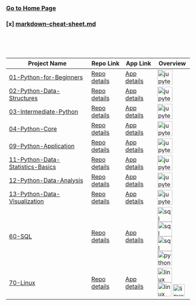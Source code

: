 ### [Go to Home Page](https://github.com/celik-muhammed)

### [x] [markdown-cheat-sheet.md](./markdown-cheat-sheet.md)

<table>
  <thead>
    <tr>
      <th>Project Name</th>
      <th>Repo Link</th>
      <th>App Link</th>
      <th>Overview</th>
    </tr>
  </thead>  
  <tbody>
    <tr>
      <td><a href="https://github.com/celik-muhammed/01-Python-for-Beginners" target="_blank">01-Python-for-Beginners</a></td>
      <td><a href="https://github.com/celik-muhammed/01-Python-for-Beginners" target="_blank">Repo details</a></td>
      <td><a href="^#" target="_blank">App details</a></td>
      <td>
        <img src="https://res.cloudinary.com/canonical/image/fetch/f_auto,q_auto,fl_sanitize,w_55,h_64/https://assets.ubuntu.com/v1/8ee86883-jupyter-logo.png" alt="jupyter" height=41>
      </td>
    </tr>
    <tr>
      <td><a href="https://github.com/celik-muhammed/02-Python-Data-Structures" target="_blank">02-Python-Data-Structures</a></td>
      <td><a href="https://github.com/celik-muhammed/02-Python-Data-Structures" target="_blank">Repo details</a></td>
      <td><a href="^#" target="_blank">App details</a></td>
      <td>
        <img src="https://res.cloudinary.com/canonical/image/fetch/f_auto,q_auto,fl_sanitize,w_55,h_64/https://assets.ubuntu.com/v1/8ee86883-jupyter-logo.png" alt="jupyter" height=41>
      </td>
    </tr>
    <tr>
      <td><a href="https://github.com/celik-muhammed/03-Intermediate-Python" target="_blank">03-Intermediate-Python</a></td>
      <td><a href="https://github.com/celik-muhammed/03-Intermediate-Python" target="_blank">Repo details</a></td>
      <td><a href="^#" target="_blank">App details</a></td>
      <td>
        <img src="https://res.cloudinary.com/canonical/image/fetch/f_auto,q_auto,fl_sanitize,w_55,h_64/https://assets.ubuntu.com/v1/8ee86883-jupyter-logo.png" alt="jupyter" height=41>
      </td>
    </tr>
    <tr>
      <td><a href="https://github.com/celik-muhammed/04-Python-Core" target="_blank">04-Python-Core</a></td>
      <td><a href="https://github.com/celik-muhammed/04-Python-Core" target="_blank">Repo details</a></td>
      <td><a href="^#" target="_blank">App details</a></td>
      <td>
        <img src="https://res.cloudinary.com/canonical/image/fetch/f_auto,q_auto,fl_sanitize,w_55,h_64/https://assets.ubuntu.com/v1/8ee86883-jupyter-logo.png" alt="jupyter" height=41>
      </td>
    </tr>
    <tr>
      <td><a href="https://github.com/celik-muhammed/09-Python-Application" target="_blank">09-Python-Application</a></td>
      <td><a href="https://github.com/celik-muhammed/09-Python-Application" target="_blank">Repo details</a></td>
      <td><a href="^#" target="_blank">App details</a></td>
      <td>
        <img src="https://res.cloudinary.com/canonical/image/fetch/f_auto,q_auto,fl_sanitize,w_55,h_64/https://assets.ubuntu.com/v1/8ee86883-jupyter-logo.png" alt="jupyter" height=41>
      </td>
    </tr>
    <tr>
      <td><a href="https://github.com/celik-muhammed/11-Python-Data-Statistics-Basics" target="_blank">11-Python-Data-Statistics-Basics</a></td>
      <td><a href="https://github.com/celik-muhammed/11-Python-Data-Statistics-Basics" target="_blank">Repo details</a></td>
      <td><a href="^#" target="_blank">App details</a></td>
      <td>
        <img src="https://res.cloudinary.com/canonical/image/fetch/f_auto,q_auto,fl_sanitize,w_55,h_64/https://assets.ubuntu.com/v1/8ee86883-jupyter-logo.png" alt="jupyter" height=41>
      </td>
    </tr>
    <tr>
      <td><a href="https://github.com/celik-muhammed/12-Python-Data-Analysis" target="_blank">12-Python-Data-Analysis</a></td>
      <td><a href="https://github.com/celik-muhammed/12-Python-Data-Analysis" target="_blank">Repo details</a></td>
      <td><a href="^#" target="_blank">App details</a></td>
      <td>
        <img src="https://res.cloudinary.com/canonical/image/fetch/f_auto,q_auto,fl_sanitize,w_55,h_64/https://assets.ubuntu.com/v1/8ee86883-jupyter-logo.png" alt="jupyter" height=41>
      </td>
    </tr>
    <tr>
      <td><a href="https://github.com/celik-muhammed/13-Python-Data-Visualization" target="_blank">13-Python-Data-Visualization</a></td>
      <td><a href="https://github.com/celik-muhammed/13-Python-Data-Visualization" target="_blank">Repo details</a></td>
      <td><a href="^#" target="_blank">App details</a></td>
      <td>
        <img src="https://res.cloudinary.com/canonical/image/fetch/f_auto,q_auto,fl_sanitize,w_55,h_64/https://assets.ubuntu.com/v1/8ee86883-jupyter-logo.png" alt="jupyter" height=41>
      </td>
    </tr>
    <tr>
      <td><a href="https://github.com/celik-muhammed/60-SQL" target="_blank">60-SQL</a></td>
      <td><a href="https://github.com/celik-muhammed/60-SQL" target="_blank">Repo details</a></td>
      <td><a href="^#" target="_blank">App details</a></td>
      <td>
        <img src="https://docs.microsoft.com/en-us/sql/tools/media/overview-sql-tools/azure-data-studio.svg?view=sql-server-ver15" alt="sql" height=40>
        <img src="https://docs.microsoft.com/en-us/sql/tools/media/overview-sql-tools/ssms.svg?view=sql-server-ver15" alt="sql" height=40>
        <br>
        <img src="https://docs.microsoft.com/en-us/sql/tools/media/overview-sql-tools/ssdt.svg?view=sql-server-ver15" alt="sql" height=40>
        <img src="https://docs.microsoft.com/en-us/sql/tools/media/overview-sql-tools/visual-studio-code.svg?view=sql-server-ver15" alt="python" height=40>  
      </td>
    </tr>
    <tr>
      <td><a href="https://github.com/celik-muhammed/70-Linux" target="_blank">70-Linux</a></td>
      <td><a href="https://github.com/celik-muhammed/70-Linux" target="_blank">Repo details</a></td>
      <td><a href="^#" target="_blank">App details</a></td>
      <td>
        <img src="https://res.cloudinary.com/canonical/image/fetch/f_auto,q_auto,fl_sanitize,c_fill,w_720/https://lh6.googleusercontent.com/a_-JNT0OC06ECZ2qVFHqbfQ9yhXK4bMzTeans4uHO2amgKA-5877J-o9Vey67OgRrcaYdBShI32lfx_kP1Ea4B4njsmDikNzpM35M6B_wjlhiWKX0AgO8VnQcOM2qEmSvBomb36H_ruSgV5sUw" alt="linux" height=40>
        <br>
        <img src="https://assets.ubuntu.com/v1/ed348358-logo-cof.svg" alt="linux" height=38>
        <img src="https://res.cloudinary.com/canonical/image/fetch/f_auto,q_auto,fl_sanitize,w_365,h_236/https://assets.ubuntu.com/v1/1c786630-image-cloud.svg" alt="linux" height=33>       
      </td>
    </tr>
  </tbody>
</table>
